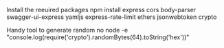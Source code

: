Install the reeuired packages
npm install express cors body-parser swagger-ui-express yamljs express-rate-limit ethers jsonwebtoken crypto

Handy tool to generate random no
node -e "console.log(require('crypto').randomBytes(64).toString('hex'))"
